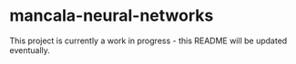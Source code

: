 # mancala-neural-networks
This project is currently a work in progress - this README will be updated eventually.